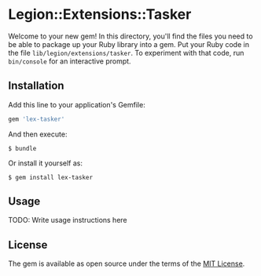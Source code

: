 # Legion::Extensions::Tasker

Welcome to your new gem! In this directory, you'll find the files you need to be able to package up your Ruby library into a gem. Put your Ruby code in the file `lib/legion/extensions/tasker`. To experiment with that code, run `bin/console` for an interactive prompt.


## Installation

Add this line to your application's Gemfile:

```ruby
gem 'lex-tasker'
```

And then execute:

    $ bundle

Or install it yourself as:

    $ gem install lex-tasker

## Usage

TODO: Write usage instructions here

## License

The gem is available as open source under the terms of the [MIT License](https://opensource.org/licenses/MIT).
